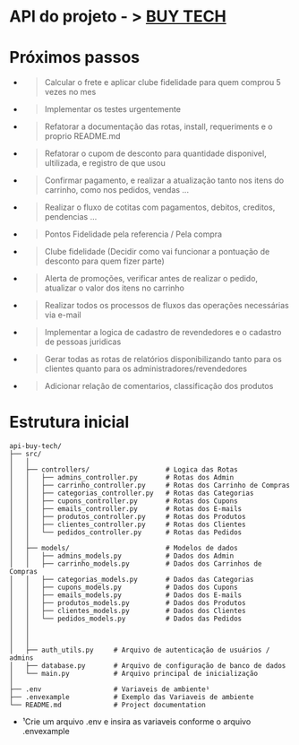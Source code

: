 # API do projeto - > [BUY TECH](https://github.com/davidsousadev/buy-tech)

# Próximos passos

- > Calcular o frete e aplicar clube fidelidade para quem comprou 5 vezes no mes
- > Implementar os testes urgentemente
- > Refatorar a documentação das rotas, install, requeriments e o proprio README.md
- > Refatorar o cupom de desconto para quantidade disponivel, ultilizada, e registro de que usou
- > Confirmar pagamento, e realizar a atualização tanto nos itens do carrinho, como nos pedidos, vendas ...
- > Realizar o fluxo de cotitas com pagamentos, debitos, creditos, pendencias ...
- > Pontos Fidelidade pela referencia / Pela compra
- > Clube fidelidade (Decidir como vai funcionar a pontuação de desconto para quem fizer parte)
- > Alerta de promoções, verificar antes de realizar o pedido, atualizar o valor dos itens no carrinho
- > Realizar todos os processos de fluxos das operações necessárias via e-mail
- > Implementar a logica de cadastro de revendedores e o cadastro de pessoas juridicas
- > Gerar todas as rotas de relatórios disponibilizando tanto para os clientes quanto para os administradores/revendedores
- > Adicionar relação de comentarios, classificação dos produtos

# Estrutura inicial

```plaintext
api-buy-tech/
├── src/
│   │
│   ├── controllers/                   # Logica das Rotas
│   │   ├── admins_controller.py       # Rotas dos Admin
│   │   ├── carrinho_controller.py     # Rotas dos Carrinho de Compras
│   │   ├── categorias_controller.py   # Rotas das Categorias
│   │   ├── cupons_controller.py       # Rotas dos Cupons
│   │   ├── emails_controller.py       # Rotas dos E-mails
│   │   ├── produtos_controller.py     # Rotas dos Produtos
│   │   ├── clientes_controller.py     # Rotas dos Clientes
│   │   └── pedidos_controller.py      # Rotas das Pedidos
│   │
│   ├── models/                        # Modelos de dados
│   │   ├── admins_models.py           # Dados dos Admin
│   │   ├── carrinho_models.py         # Dados dos Carrinhos de Compras
│   │   ├── categorias_models.py       # Dados das Categorias
│   │   ├── cupons_models.py           # Dados dos Cupons
│   │   ├── emails_models.py           # Dados dos E-mails
│   │   ├── produtos_models.py         # Dados dos Produtos
│   │   ├── clientes_models.py         # Dados dos Clientes
│   │   └── pedidos_models.py          # Dados das Pedidos
│   │
│   │
│   │
│   ├── auth_utils.py     # Arquivo de autenticação de usuários / admins
│   ├── database.py       # Arquivo de configuração de banco de dados 
│   └── main.py           # Arquivo principal de inicialização
│
├── .env                  # Variaveis de ambiente¹
├── .envexample           # Exemplo das Variaveis de ambiente
└── README.md             # Project documentation
```

* ¹Crie um arquivo .env e insira as variaveis conforme o arquivo .envexample